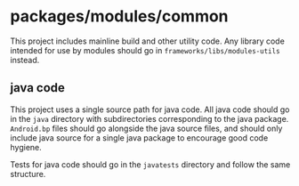 # packages/modules/common

This project includes mainline build and other utility code. Any library code
intended for use by modules should go in `frameworks/libs/modules-utils`
instead.

## java code

This project uses a single source path for java code. All java code should go
in the `java` directory with subdirectories corresponding to the java package.
`Android.bp` files should go alongside the java source files, and should only
include java source for a single java package to encourage good code hygiene.

Tests for java code should go in the `javatests` directory and follow the same
structure.
